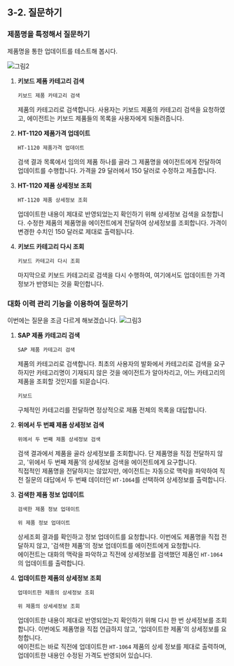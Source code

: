 ## 3-2. 질문하기

### 제품명을 특정해서 질문하기

제품명을 통한 업데이트를 테스트해 봅시다.

![그림2](https://github.com/user-attachments/assets/277f25e6-a959-4639-b161-b19e1d9adfa8)

1. **키보드 제품 카테고리 검색**
   ```
   키보드 제품 카테고리 검색
   ```
   제품의 카테고리로 검색합니다. 사용자는 키보드 제품의 카테고리 검색을 요청하였고, 에이전트는 키보드 제품들의 목록을 사용자에게 되돌려줍니다.</br>

2. **HT-1120 제품가격 업데이트**
   ```
   HT-1120 제품가격 업데이트
   ```
   검색 결과 목록에서 임의의 제품 하나를 골라 그 제품명을 에이전트에게 전달하여 업데이트를 수행합니다. 가격을 29 달러에서 150 달러로 수정하고 제출합니다.</br>

3. **HT-1120 제품 상세정보 조회**
   ```
   HT-1120 제품 상세정보 조회
   ```
   업데이트한 내용이 제대로 반영되었는지 확인하기 위해 상세정보 검색을 요청합니다. 수정한 제품의 제품명을 에이전트에게 전달하여 상세정보를 조회합니다. 가격이 변경한 수치인 150 달러로 제대로 출력됩니다.</br>

4. **키보드 카테고리 다시 조회**
   ```
   키보드 카테고리 다시 조회
   ```
   마지막으로 키보드 카테고리로 검색을 다시 수행하여, 여기에서도 업데이트한 가격 정보가 반영되는 것을 확인합니다.</br>


### 대화 이력 관리 기능을 이용하여 질문하기

이번에는 질문을 조금 다르게 해보겠습니다.
![그림3](https://github.com/user-attachments/assets/958afc6e-d6e7-4e73-a7a0-8c68c48c169c)

1. **SAP 제품 카테고리 검색**</br>
   ```
   SAP 제품 카테고리 검색
   ```
   제품의 카테고리로 검색합니다. 최초의 사용자의 발화에서 카테고리로 검색을 요구하지만 카테고리명이 기재되지 않은 것을 에이전트가 알아차리고, 어느 카테고리의 제품을 조회할 것인지를 되묻습니다.</br>
   ```
   키보드
   ```
   구체적인 카테고리를 전달하면 정상적으로 제품 전체의 목록을 대답합니다.


2. **위에서 두 번째 제품 상세정보 검색**</br>
   ```
   위에서 두 번째 제품 상세정보 검색
   ```
   검색 결과에서 제품을 골라 상세정보를 조회합니다. 단 제품명을 직접 전달하지 않고, '위에서 두 번째 제품'의 상세정보 검색을 에이전트에게 요구합니다. </br>
   직접적인 제품명을 전달하지는 않았지만, 에이전트는 자동으로 맥락을 파악하여 직전 질문의 대답에서 두 번째 데이터인 `HT-1064`를 선택하여 상세정보를 출력합니다.


4. **검색한 제품 정보 업데이트**</br>
   ```
   검색한 제품 정보 업데이트
   ```
   ```
   위 제품 정보 업데이트
   ```
   상세조회 결과를 확인하고 정보 업데이트를 요청합니다. 이번에도 제품명을 직접 전달하지 않고, '검색한 제품'의 정보 업데이트를 에이전트에게 요청합니다.</br>
   에이전트는 대화의 맥락을 파악하고 직전에 상세정보를 검색했던 제품인 `HT-1064`의 업데이트를 출력합니다.


5. **업데이트한 제품의 상세정보 조회**</br>
   ```
   업데이트한 제품의 상세정보 조회
   ```
   ```
   위 제품의 상세세정보 조회
   ```
   업데이트한 내용이 제대로 반영되었는지 확인하기 위해 다시 한 번 상세정보를 조회합니다. 이번에도 제품명을 직접 언급하지 않고, '업데이트한 제품'의 상세정보를 요청합니다.</br>
   에이전트는 바로 직전에 업데이트한 `HT-1064` 제품의 상세 정보를 제대로 출력하며, 업데이트한 내용인 수정된 가격도 반영되어 있습니다.




